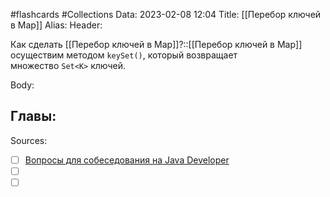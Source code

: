 #flashcards #Collections 
Data: 2023-02-08 12:04
Title: [[Перебор ключей в Map]]
Alias:
Header:

Как сделать [[Перебор ключей в Map]]?::[[Перебор ключей в Map]] осуществим методом `keySet()`, который возвращает множество `Set<K>` ключей. 
<!--SR:!2023-03-12,3,150-->



Body:





Главы:
-


Sources:
- [ ] [Вопросы для собеседования на Java Developer](https://github.com/enhorse/java-interview/blob/master/README.md#%D0%9E%D0%9E%D0%9F)
- [ ] []()
- [ ] []()
